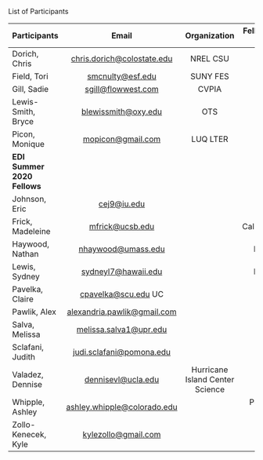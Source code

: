List of Participants

| **Participants**    | **Email** | **Organization** | **Fellowship host site** |
|:----------------|:-------------:|:-----:|:--------------------:|
|Dorich, Chris | chris.dorich@colostate.edu | NREL CSU|
|Field, Tori |smcnulty@esf.edu | SUNY FES|
|Gill, Sadie	| sgill@flowwest.com | CVPIA |
|Lewis-Smith, Bryce |	blewissmith@oxy.edu	| OTS | OTS |
|Picon, Monique | mopicon@gmail.com | LUQ LTER|
|**EDI Summer 2020 Fellows**|||
|Johnson,	Eric	| cej9@iu.edu	|| OTS
|Frick,	Madeleine |	mfrick@ucsb.edu	|| Cal.Fish&Wildlife
|Haywood,	Nathan	| nhaywood@umass.edu	|| LTER SOM
|Lewis,	Sydney	| sydneyl7@hawaii.edu	|| NREL CSU
|Pavelka,	Claire	|cpavelka@scu.edu	UC || SNARL
|Pawlik,	Alex	|alexandria.pawlik@gmail.com	|| UMBS
|Salva,	Melissa	| melissa.salva1@upr.edu	|| OTS
|Sclafani, 	Judith	|judi.sclafani@pomona.edu	|| EDI UCSB
|Valadez,	Dennise	| dennisevl@ucla.edu	| Hurricane Island Center Science
|Whipple,	Ashley	|ashley.whipple@colorado.edu	|| Pepperwood Preserve
|Zollo-Kenecek,	Kyle |kylezollo@gmail.com	|| SWRC
